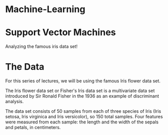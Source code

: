 # Machine-Learning

# Support Vector Machines
Analyzing the famous iris data set!

# The Data
For this series of lectures, we will be using the famous Iris flower data set.
    
The Iris flower data set or Fisher's Iris data set is a multivariate data set introduced by Sir Ronald Fisher in the 1936 as an example of discriminant analysis.
    
The data set consists of 50 samples from each of three species of Iris (Iris setosa, Iris virginica and Iris versicolor), so 150 total samples. Four features were measured from each sample: the length and the width of the sepals and petals, in centimeters.
    
